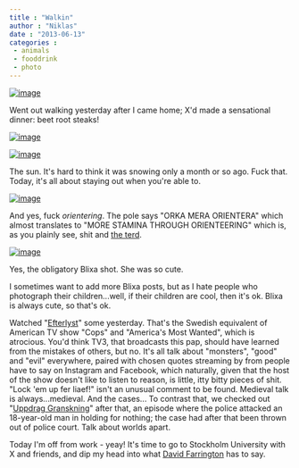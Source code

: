 ```yaml
---
title : "Walkin"
author : "Niklas"
date : "2013-06-13"
categories : 
 - animals
 - fooddrink
 - photo
---
```


[![image](https://niklasblog.com/wp-content/wpid-CameraZOOM-20130612181256364.jpg "CameraZOOM-20130612181256364.jpg")](https://niklasblog.com/wp-content/wpid-CameraZOOM-20130612181256364.jpg)

Went out walking yesterday after I came home; X'd made a sensational dinner: beet root steaks!

[![image](https://niklasblog.com/wp-content/wpid-CameraZOOM-20130612192203344.jpg "CameraZOOM-20130612192203344.jpg")](https://niklasblog.com/wp-content/wpid-CameraZOOM-20130612192203344.jpg)

[![image](https://niklasblog.com/wp-content/wpid-CameraZOOM-20130612192312539.jpg "CameraZOOM-20130612192312539.jpg")](https://niklasblog.com/wp-content/wpid-CameraZOOM-20130612192312539.jpg)

The sun. It's hard to think it was snowing only a month or so ago. Fuck that. Today, it's all about staying out when you're able to.

[![image](https://niklasblog.com/wp-content/wpid-CameraZOOM-20130612195625022.jpg "CameraZOOM-20130612195625022.jpg")](https://niklasblog.com/wp-content/wpid-CameraZOOM-20130612195625022.jpg)

And yes, fuck _orientering_. The pole says "ORKA MERA ORIENTERA" which almost translates to "MORE STAMINA THROUGH ORIENTEERING" which is, as you plainly see, shit and [the terd](http://www.youtube.com/watch?v=9PXAcG8oETI).

[![image](https://niklasblog.com/wp-content/wpid-mtf_QEfVW_111.jpg "mtf_QEfVW_111.jpg")](https://niklasblog.com/wp-content/wpid-mtf_QEfVW_111.jpg)

Yes, the obligatory Blixa shot. She was so cute.

I sometimes want to add more Blixa posts, but as I hate people who photograph their children...well, if their children are cool, then it's ok. Blixa is always cute, so that's ok.

Watched "[Efterlyst](http://www.tv3.se/efterlyst)" some yesterday. That's the Swedish equivalent of American TV show "Cops" and "America's Most Wanted", which is atrocious. You'd think TV3, that broadcasts this pap, should have learned from the mistakes of others, but no. It's all talk about "monsters", "good" and "evil" everywhere, paired with chosen quotes streaming by from people have to say on Instagram and Facebook, which naturally, given that the host of the show doesn't like to listen to reason, is little, itty bitty pieces of shit. "Lock 'em up fer liaef!" isn't an unusual comment to be found. Medieval talk is always...medieval. And the cases... To contrast that, we checked out "[Uppdrag Granskning](http://www.svt.se/ug)" after that, an episode where the police attacked an 18-year-old man in holding for nothing; the case had after that been thrown out of police court. Talk about worlds apart.

Today I'm off from work - yeay! It's time to go to Stockholm University with X and friends, and dip my head into what [David Farrington](http://www.crim.cam.ac.uk/people/academic_research/david_farrington) has to say.
